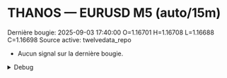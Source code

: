 # THANOS — EURUSD M5 (auto/15m)
Dernière bougie: 2025-09-03 17:40:00  O=1.16701  H=1.16708  L=1.16688  C=1.16698
Source active: twelvedata_repo

- Aucun signal sur la dernière bougie.

<details><summary>Debug</summary>

- TD_API_KEY manquant.

</details>